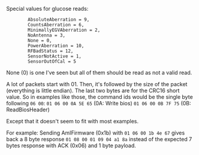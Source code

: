 Special values for glucose reads:
```
        AbsoluteAberration = 9,
        CountsAberration = 6,
        MinimallyEGVAberration = 2,
        NoAntenna = 3,
        None = 0,
        PowerAberration = 10,
        RFBadStatus = 12,
        SensorNotActive = 1,
        SensorOutOfCal = 5
```

None (0) is one I've seen but all of them should be read as not a valid read. 

A lot of packets start with 01. Then, it's followed by the size of the packet (everything is little endian). The last two
bytes are for the CRC16 short value. So in examples like those, the command ids would be the single byte following ```06 00```:
```01 06 00 0A 5E 65``` (0A: Write bios)
```01 06 00 0B 7F 75``` (0B: ReadBiosHeader) 

Except that it doesn't seem to fit with most examples. 

For example: Sending AmIFirmware (0x1b) with ```01 06 00 1b 4e 67``` gives back a 8 byte response ```01 08 00 01 09 04 a1 8a``` instead of the expected 7 bytes response with ACK (0x06) and 1 byte payload.
